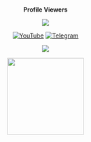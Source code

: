 <div align="center">
<br><p align="center"><b>Profile Viewers</b></p>  
<p align="center"><img align="center" src="https://profile-counter.glitch.me/{mhwebuz}/count.svg"/></p> 

 [![YouTube](https://img.shields.io/badge/YouTube-%23FF0000.svg?style=for-the-badge&logo=YouTube&logoColor=white)](https://youtube.com/mhwebuz) 
 [![Telegram](https://img.shields.io/badge/Telegram-2CA5E0?style=for-the-badge&logo=telegram&logoColor=white)](https://t.me/mhwebuz)

</p>


<p align="center">
  <a href="https://github.com/Aadhi000">
    <img src="https://activity-graph.herokuapp.com/graph?username=mhwebuz&theme=react-dark" />
  </a>
</p>

<p align="center">
<a href="https://www.youtube.com/channel/UCf2q9LbhMtmKFCLrn5zdrhg">
  <img src="https://img.shields.io/badge/Subscribe-black?logo=youtube" width="180">
</p>
